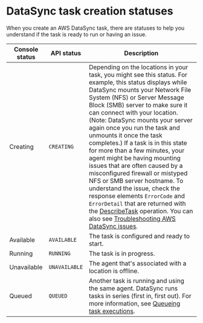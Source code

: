 # DataSync task creation statuses<a name="understand-task-creation-statuses"></a>

When you create an AWS DataSync task, there are statuses to help you understand if the task is ready to run or having an issue\.


| Console status | API status | Description | 
| --- | --- | --- | 
|  Creating  |  `CREATING`  |  Depending on the locations in your task, you might see this status\. For example, this status displays while DataSync mounts your Network File System \(NFS\) or Server Message Block \(SMB\) server to make sure it can connect with your location\. \(Note: DataSync mounts your server again once you run the task and unmounts it once the task completes\.\) If a task is in this state for more than a few minutes, your agent might be having mounting issues that are often caused by a misconfigured firewall or mistyped NFS or SMB server hostname\. To understand the issue, check the response elements `ErrorCode` and `ErrorDetail` that are returned with the [DescribeTask](https://docs.aws.amazon.com/datasync/latest/userguide/API_DescribeTask.html#DataSync-DescribeTask-response-ErrorCode) operation\. You can also see [Troubleshooting AWS DataSync issues](troubleshooting-datasync.md)\.  | 
| Available |  `AVAILABLE`  |  The task is configured and ready to start\.  | 
| Running |  `RUNNING`  | The task is in progress\. | 
|  Unavailable  |  `UNAVAILABLE`  |  The agent that's associated with a location is offline\.  | 
|  Queued  |  `QUEUED`  |  Another task is running and using the same agent\. DataSync runs tasks in series \(first in, first out\)\. For more information, see [Queueing task executions](run-task.md#queue-task-execution)\.  | 